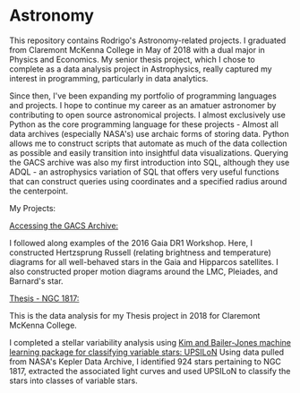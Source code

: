 # Astronomy

This repository contains Rodrigo's Astronomy-related projects.
I graduated from Claremont McKenna College in May of 2018 with a dual major in Physics and Economics. My senior thesis project, which I chose to complete as a data analysis project in Astrophysics, really captured my interest in programming, particularly in data analytics.

Since then, I've been expanding my portfolio of programming languages and projects. I hope to continue my career as an amatuer astronomer by contributing to open source astronomical projects. I almost exclusively use Python as the core programming language for these projects - Almost all data archives (especially NASA's) use archaic forms of storing data. Python allows me to construct scripts that automate as much of the data collection as possible and easily transition into insightful data visualizations. Querying the GACS archive was also my first introduction into SQL, although they use ADQL - an astrophysics variation of SQL that offers very useful functions that can construct queries using coordinates and a specified radius around the centerpoint. 

My Projects:

[Accessing the GACS Archive:](https://github.com/RodrigoMejias/Astronomy/blob/master/Gaia%20Satellite%20Project.ipynb)
 
 I followed along examples of the 2016 Gaia DR1 Workshop. Here, I constructed Hertzsprung Russell (relating brightness and temperature) diagrams for all well-behaved stars in the Gaia and Hipparcos satellites. I also constructed proper motion diagrams around the LMC, Pleiades, and Barnard's star.
 
[Thesis - NGC 1817:](https://github.com/RodrigoMejias/Astronomy/blob/master/Astronomy%20-%20Machine%20Learning%20.ipynb)

  This is the data analysis for my Thesis project in 2018 for Claremont McKenna College. 
  
  I completed a stellar variability analysis using [Kim and Bailer-Jones machine learning package for classifying variable stars: UPSILoN](https://github.com/dwkim78/upsilon)
  Using data pulled from NASA's Kepler Data Archive, I identified 924 stars pertaining to NGC 1817, extracted the associated light curves and used UPSILoN to classify the stars into classes of variable stars. 
